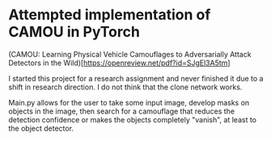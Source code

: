 # Attempted implementation of CAMOU in PyTorch

(CAMOU: Learning Physical Vehicle Camouflages to Adversarially Attack Detectors in the Wild)[https://openreview.net/pdf?id=SJgEl3A5tm]

I started this project for a research assignment and never finished it due to a shift in research direction. I do not think that the clone network works. 

Main.py allows for the user to take some input image, develop masks on objects in the image, then search for a camouflage that
reduces the detection confidence or makes the objects completely "vanish", at least to the object detector.
